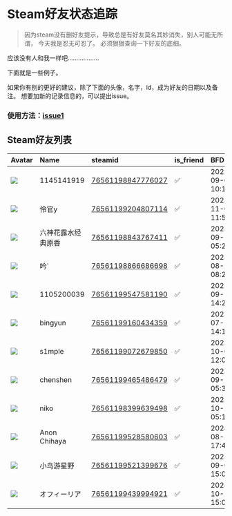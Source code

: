 # Steam好友状态追踪

> 因为steam没有删好友提示，导致总是有好友莫名其妙消失，别人可能无所谓，
> 今天我是忍无可忍了。 必须狠狠查询一下好友的底细。

应该没有人和我一样吧………………

下面就是一些例子。

如果你有别的更好的建议，除了下面的头像，名字，id，成为好友的日期以及备注。 想要加新的记录信息的，可以提出issue。

### 使用方法：[issue1](https://github.com/systemannounce/SteamFriends/issues/1)



## Steam好友列表

| Avatar                                                                            | Name         | steamid                                                                     | is_friend   | BFD                 | Remark   |
|:----------------------------------------------------------------------------------|:-------------|:----------------------------------------------------------------------------|:------------|:--------------------|:---------|
| ![](https://avatars.steamstatic.com/2fe1b9f38d602244e673625cdcd7e866fe9b0af8.jpg) | 1145141919   | [76561198847776027](https://steamcommunity.com/profiles/76561198847776027/) | ✅           | 2023-09-08 10:18:15 |          |
| ![](https://avatars.steamstatic.com/aa6f89ec6115b17e0e074bb7f1fb2c2b0744bb84.jpg) | 伶官y          | [76561199204807114](https://steamcommunity.com/profiles/76561199204807114/) | ✅           | 2023-11-02 11:54:11 |          |
| ![](https://avatars.steamstatic.com/6585a9a685599e0a38e5f7b479d453a879724329.jpg) | 六神花露水经典原香    | [76561198843767411](https://steamcommunity.com/profiles/76561198843767411/) | ✅           | 2023-09-10 05:26:10 |          |
| ![](https://avatars.steamstatic.com/c5af5aa08f48f2632b620258861a6ca6f379f3d3.jpg) | 吟`           | [76561198866686698](https://steamcommunity.com/profiles/76561198866686698/) | ✅           | 2023-08-22 08:23:18 |          |
| ![](https://avatars.steamstatic.com/d5a174cc30a29574c0a39d20880aa3ca532bd8f4.jpg) | 1105200039   | [76561199547581190](https://steamcommunity.com/profiles/76561199547581190/) | ✅           | 2023-09-13 14:25:48 |          |
| ![](https://avatars.steamstatic.com/e0345d95a99a0280d31aaec05676eaad7a125d2c.jpg) | bingyun      | [76561199160434359](https://steamcommunity.com/profiles/76561199160434359/) | ✅           | 2023-07-21 14:12:15 |          |
| ![](https://avatars.steamstatic.com/9ff07375921e6971a5a0985d933fb4794468ddaa.jpg) | s1mple       | [76561199072679850](https://steamcommunity.com/profiles/76561199072679850/) | ✅           | 2023-10-07 12:05:42 |          |
| ![](https://avatars.steamstatic.com/ed03f9a4f1505b0006c5119038e84ebafd4d08de.jpg) | chenshen     | [76561199465486479](https://steamcommunity.com/profiles/76561199465486479/) | ✅           | 2023-09-10 05:30:41 |          |
| ![](https://avatars.steamstatic.com/893e6466922170abc319f6f476a9488b813e4c0f.jpg) | niko         | [76561198399639498](https://steamcommunity.com/profiles/76561198399639498/) | ✅           | 2023-10-23 05:12:28 |          |
| ![](https://avatars.steamstatic.com/f457706506cf550f60cd4278953e1bfc09768bd0.jpg) | Anon Chihaya | [76561199528580603](https://steamcommunity.com/profiles/76561199528580603/) | ✅           | 2024-08-29 17:41:53 |          |
| ![](https://avatars.steamstatic.com/333e4f1d035349552e55e2f197cf5aaea9bf72e6.jpg) | 小鸟游星野        | [76561199521399676](https://steamcommunity.com/profiles/76561199521399676/) | ✅           | 2023-09-08 15:07:17 |          |
| ![](https://avatars.steamstatic.com/3ffb15f6f0483201bca9243da40b470965ddc527.jpg) | オフィーリア       | [76561199439994921](https://steamcommunity.com/profiles/76561199439994921/) | ✅           | 2024-10-20 15:00:02 |          |